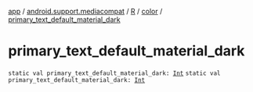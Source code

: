 [app](../../../index.md) / [android.support.mediacompat](../../index.md) / [R](../index.md) / [color](index.md) / [primary_text_default_material_dark](./primary_text_default_material_dark.md)

# primary_text_default_material_dark

`static val primary_text_default_material_dark: `[`Int`](https://kotlinlang.org/api/latest/jvm/stdlib/kotlin/-int/index.html)
`static val primary_text_default_material_dark: `[`Int`](https://kotlinlang.org/api/latest/jvm/stdlib/kotlin/-int/index.html)